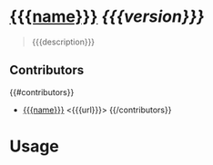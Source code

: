 # [{{{name}}}]({{{homepage}}}) *{{{version}}}*
> {{{description}}}

## Contributors
{{#contributors}}
* [{{{name}}}]({{{email}}}) <{{{url}}}>
{{/contributors}}

# Usage
